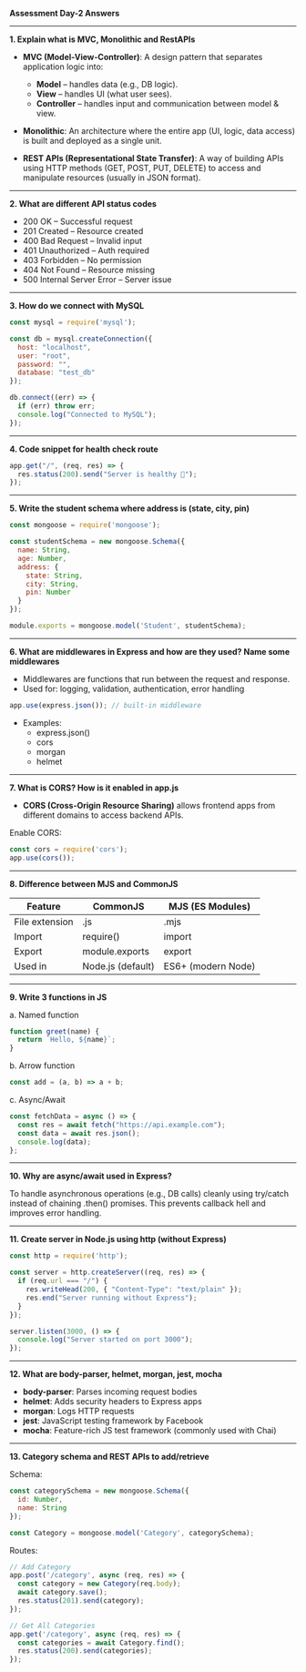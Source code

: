 **Assessment Day-2 Answers**

---

**1. Explain what is MVC, Monolithic and RestAPIs**

- **MVC (Model-View-Controller)**:  A design pattern that separates application logic into:

  - **Model** – handles data (e.g., DB logic).
  - **View** – handles UI (what user sees).
  - **Controller** – handles input and communication between model & view.

- **Monolithic**: An architecture where the entire app (UI, logic, data access) is built and deployed as a single unit.

- **REST APIs (Representational State Transfer)**: A way of building APIs using HTTP methods (GET, POST, PUT, DELETE) to access and manipulate resources (usually in JSON format).

---

**2. What are different API status codes**

- 200 OK – Successful request
- 201 Created – Resource created
- 400 Bad Request – Invalid input
- 401 Unauthorized – Auth required
- 403 Forbidden – No permission
- 404 Not Found – Resource missing
- 500 Internal Server Error – Server issue

---

**3. How do we connect with MySQL**

```js
const mysql = require('mysql');

const db = mysql.createConnection({
  host: "localhost",
  user: "root",
  password: "",
  database: "test_db"
});

db.connect((err) => {
  if (err) throw err;
  console.log("Connected to MySQL");
});
```

---

**4. Code snippet for health check route**

```js
app.get("/", (req, res) => {
  res.status(200).send("Server is healthy 🚀");
});
```

---

**5. Write the student schema where address is (state, city, pin)**

```js
const mongoose = require('mongoose');

const studentSchema = new mongoose.Schema({
  name: String,
  age: Number,
  address: {
    state: String,
    city: String,
    pin: Number
  }
});

module.exports = mongoose.model('Student', studentSchema);
```

---

**6. What are middlewares in Express and how are they used? Name some middlewares**

- Middlewares are functions that run between the request and response.
- Used for: logging, validation, authentication, error handling

```js
app.use(express.json()); // built-in middleware
```

- Examples:
  - express.json()
  - cors
  - morgan
  - helmet

---

**7. What is CORS? How is it enabled in app.js**

- **CORS (Cross-Origin Resource Sharing)** allows frontend apps from different domains to access backend APIs.

Enable CORS:

```js
const cors = require('cors');
app.use(cors());
```

---

**8. Difference between MJS and CommonJS**

| Feature        | CommonJS          | MJS (ES Modules)   |
| -------------- | ----------------- | ------------------ |
| File extension | .js               | .mjs               |
| Import         | require()         | import             |
| Export         | module.exports    | export             |
| Used in        | Node.js (default) | ES6+ (modern Node) |

---

**9. Write 3 functions in JS**

a. Named function

```js
function greet(name) {
  return `Hello, ${name}`;
}
```

b. Arrow function

```js
const add = (a, b) => a + b;
```

c. Async/Await

```js
const fetchData = async () => {
  const res = await fetch("https://api.example.com");
  const data = await res.json();
  console.log(data);
};
```

---

**10. Why are async/await used in Express?**

To handle asynchronous operations (e.g., DB calls) cleanly using try/catch instead of chaining .then() promises. This prevents callback hell and improves error handling.

---

**11. Create server in Node.js using http (without Express)**

```js
const http = require('http');

const server = http.createServer((req, res) => {
  if (req.url === "/") {
    res.writeHead(200, { "Content-Type": "text/plain" });
    res.end("Server running without Express");
  }
});

server.listen(3000, () => {
  console.log("Server started on port 3000");
});
```

---

**12. What are body-parser, helmet, morgan, jest, mocha**

- **body-parser**: Parses incoming request bodies
- **helmet**: Adds security headers to Express apps
- **morgan**: Logs HTTP requests
- **jest**: JavaScript testing framework by Facebook
- **mocha**: Feature-rich JS test framework (commonly used with Chai)

---

**13. Category schema and REST APIs to add/retrieve**

Schema:

```js
const categorySchema = new mongoose.Schema({
  id: Number,
  name: String
});

const Category = mongoose.model('Category', categorySchema);
```

Routes:

```js
// Add Category
app.post('/category', async (req, res) => {
  const category = new Category(req.body);
  await category.save();
  res.status(201).send(category);
});

// Get All Categories
app.get('/category', async (req, res) => {
  const categories = await Category.find();
  res.status(200).send(categories);
});
```

